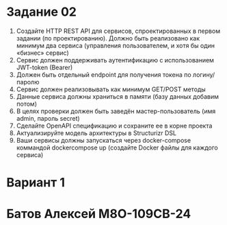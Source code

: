 # Задание 02
1. Создайте HTTP REST API для сервисов, спроектированных в первом задании (по
проектированию). Должно быть реализовано как минимум два сервиса
(управления пользователем, и хотя бы один «бизнес» сервис)
2. Сервис должен поддерживать аутентификацию с использованием JWT-token
(Bearer)
3. Должен быть отдельный endpoint для получения токена по логину/паролю
4. Сервис должен реализовывать как минимум GET/POST методы
5. Данные сервиса должны храниться в памяти (базу данных добавим потом)
6. В целях проверки должен быть заведён мастер-пользователь (имя admin,
пароль secret)
7. Сделайте OpenAPI спецификацию и сохраните ее в корне проекта
8. Актуализируйте модель архитектуры в Structurizr DSL
9. Ваши сервисы должны запускаться через docker-compose коммандой dockercompose up (создайте Docker файлы для каждого сервиса)

# Вариант 1
# Батов Алексей М8О-109СВ-24

